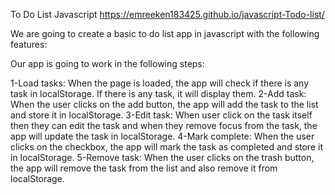 To Do List Javascript
[]()https://emreeken183425.github.io/javascript-Todo-list/

We are going to create a basic to do list app in javascript with the following features:

Our app is going to work in the following steps:

1-Load tasks: When the page is loaded, the app will check if there is any task in localStorage. If there is any task, it will display them.
2-Add task: When the user clicks on the add button, the app will add the task to the list and store it in localStorage.
3-Edit task: When user click on the task itself then they can edit the task and when they remove focus from the task, the app will update the task in localStorage.
4-Mark complete: When the user clicks on the checkbox, the app will mark the task as completed and store it in localStorage.
5-Remove task: When the user clicks on the trash button, the app will remove the task from the list and also remove it from localStorage.
